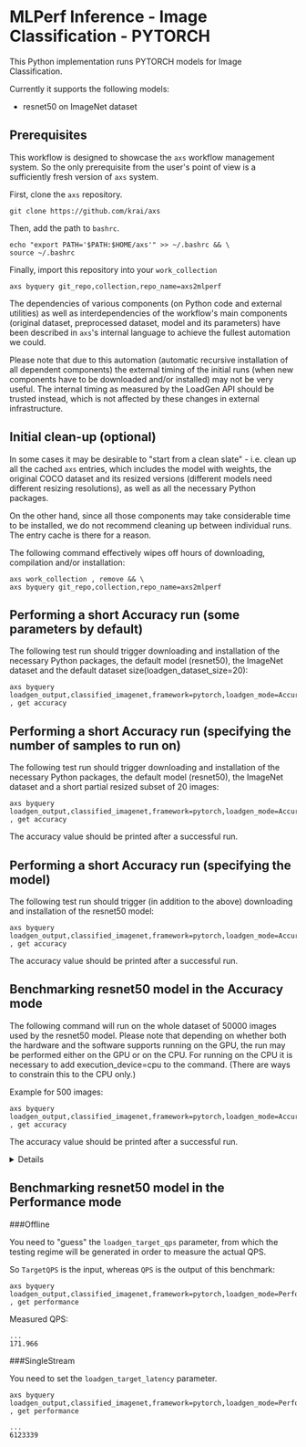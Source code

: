 # MLPerf Inference - Image Classification - PYTORCH

This Python implementation runs PYTORCH models for Image Classification.

Currently it supports the following models:
- resnet50 on ImageNet dataset

## Prerequisites

This workflow is designed to showcase the `axs` workflow management system.
So the only prerequisite from the user's point of view is a sufficiently fresh version of `axs` system.

First, clone the `axs` repository.
```
git clone https://github.com/krai/axs
```

Then, add the path to `bashrc`.
```
echo "export PATH='$PATH:$HOME/axs'" >> ~/.bashrc && \
source ~/.bashrc
```

Finally, import this repository into your `work_collection`
```
axs byquery git_repo,collection,repo_name=axs2mlperf
```

The dependencies of various components (on Python code and external utilities) as well as interdependencies of the workflow's main components (original dataset, preprocessed dataset, model and its parameters) have been described in `axs`'s internal language to achieve the fullest automation we could.

Please note that due to this automation (automatic recursive installation of all dependent components) the external timing of the initial runs (when new components have to be downloaded and/or installed) may not be very useful. The internal timing as measured by the LoadGen API should be trusted instead, which is not affected by these changes in external infrastructure.


## Initial clean-up (optional)

In some cases it may be desirable to "start from a clean slate" - i.e. clean up all the cached `axs` entries,
which includes the model with weights, the original COCO dataset and its resized versions
(different models need different resizing resolutions), as well as all the necessary Python packages.

On the other hand, since all those components may take considerable time to be installed, we do not recommend cleaning up between individual runs.
The entry cache is there for a reason.

The following command effectively wipes off hours of downloading, compilation and/or installation:
```
axs work_collection , remove && \
axs byquery git_repo,collection,repo_name=axs2mlperf
```

## Performing a short Accuracy run (some parameters by default)

The following test run should trigger downloading and installation of the necessary Python packages, the default model (resnet50), the ImageNet dataset and the default dataset size(loadgen_dataset_size=20):
```
axs byquery loadgen_output,classified_imagenet,framework=pytorch,loadgen_mode=AccuracyOnly,loadgen_scenario=Offline , get accuracy
```


## Performing a short Accuracy run (specifying the number of samples to run on)

The following test run should trigger downloading and installation of the necessary Python packages, the default model (resnet50), the ImageNet dataset and a short partial resized subset of 20 images:
```
axs byquery loadgen_output,classified_imagenet,framework=pytorch,loadgen_mode=AccuracyOnly,loadgen_scenario=Offline,loadgen_dataset_size=20 , get accuracy
```
The accuracy value should be printed after a successful run.


## Performing a short Accuracy run (specifying the model)

The following test run should trigger (in addition to the above) downloading and installation of the resnet50 model:
```
axs byquery loadgen_output,classified_imagenet,framework=pytorch,loadgen_mode=AccuracyOnly,loadgen_scenario=Offline,loadgen_dataset_size=20,model_name=resnet50 , get accuracy
```
The accuracy value should be printed after a successful run.


## Benchmarking resnet50 model in the Accuracy mode

The following command will run on the whole dataset of 50000 images used by the resnet50 model. Please note that depending on whether both the hardware and the software supports running on the GPU, the run may be performed either on the GPU or on the CPU. For running on the CPU it is necessary to add execution_device=cpu to the command.
(There are ways to constrain this to the CPU only.)

Example for 500 images:
```
axs byquery loadgen_output,classified_imagenet,framework=pytorch,loadgen_mode=AccuracyOnly,loadgen_scenario=Offline,loadgen_dataset_size=500,loadgen_buffer_size=1024 , get accuracy
```
The accuracy value should be printed after a successful run.
<details><pre>
...
accuracy=75.200%, good=376, total=500
</pre></details>


## Benchmarking resnet50 model in the Performance mode

###Offline

You need to "guess" the `loadgen_target_qps` parameter, from which the testing regime will be generated in order to measure the actual QPS.

So `TargetQPS` is the input, whereas `QPS` is the output of this benchmark:
```
axs byquery loadgen_output,classified_imagenet,framework=pytorch,loadgen_mode=PerformanceOnly,loadgen_scenario=Offline,loadgen_dataset_size=500,loadgen_buffer_size=1024,loadgen_target_qps=169 , get performance
```
Measured QPS:
```
...
171.966
```

###SingleStream

You need to set the `loadgen_target_latency` parameter.
```
axs byquery loadgen_output,classified_imagenet,framework=pytorch,loadgen_mode=PerformanceOnly,loadgen_scenario=SingleStream,loadgen_dataset_size=500,loadgen_buffer_size=1024,loadgen_target_latency=6 , get performance
```

```
...
6123339
```
